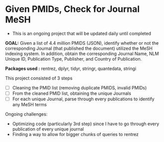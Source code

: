 # Given PMIDs, Check for Journal MeSH

* This is an ongoing project that will be updated daily until completed

__GOAL:__ Given a list of 4.4 million PMIDS (JSON), identify whether or not the corresponding Journal (that published the document) utilized the MeSH indexing system. In addition, obtain the corresponding Journal Name, NLM Unique ID, Publication Type, Publisher, and Country of Publication.

__Packages used :__ rentrez, dplyr, tidyr, stringr, quantedata, stringi


This project consisted of 3 steps
- [ ] Cleaning the PMID list (removing duplicate PMIDS, invalid PMIDs)
- [ ] From the cleaned PMID list, obtaining the unique Journals 
- [ ] For each unique Journal, parse through every publications to identify any MeSH terms

Ongoing challenges:
* Optimizing code (particularly 3rd step) since I have to go through every publication of every unique journal
* Finding a way to allow for bigger chunks of queries to rentrez
